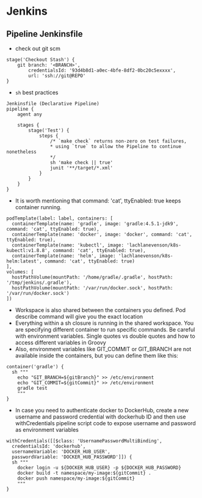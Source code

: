# Jenkins

## Pipeline Jenkinsfile

- check out git scm

```
stage('Checkout Stash') {
    git branch: '<BRANCH>',
        credentialsId: '93d4b8d1-a0ec-4bfe-8df2-0bc20c5exxxx',
        url: 'ssh://git@REPO'
}
```

- `sh` best practices

```
Jenkinsfile (Declarative Pipeline)
pipeline {
    agent any

    stages {
        stage('Test') {
            steps {
                /* `make check` returns non-zero on test failures,
                * using `true` to allow the Pipeline to continue nonetheless
                */
                sh 'make check || true' 
                junit '**/target/*.xml' 
            }
        }
    }
}
```

- It is worth mentioning that command: 'cat', ttyEnabled: true keeps container running. 

```
podTemplate(label: label, containers: [
  containerTemplate(name: 'gradle', image: 'gradle:4.5.1-jdk9', command: 'cat', ttyEnabled: true),
  containerTemplate(name: 'docker', image: 'docker', command: 'cat', ttyEnabled: true),
  containerTemplate(name: 'kubectl', image: 'lachlanevenson/k8s-kubectl:v1.8.8', command: 'cat', ttyEnabled: true),
  containerTemplate(name: 'helm', image: 'lachlanevenson/k8s-helm:latest', command: 'cat', ttyEnabled: true)
],
volumes: [
  hostPathVolume(mountPath: '/home/gradle/.gradle', hostPath: '/tmp/jenkins/.gradle'),
  hostPathVolume(mountPath: '/var/run/docker.sock', hostPath: '/var/run/docker.sock')
])
```

- Workspace is also shared between the containers you defined. Pod describe command will give you the exact location 
- Everything within a sh closure is running in the shared workspace. You are specifying different container to run specific commands. Be careful with environment variables. Single quotes vs double quotes and how to access different variables in Groovy
- Also, environment variables like GIT_COMMIT or GIT_BRANCH are not available inside the containers, but you can define them like this:

```
container('gradle') {
  sh """
    echo "GIT_BRANCH=${gitBranch}" >> /etc/environment
    echo "GIT_COMMIT=${gitCommit}" >> /etc/environment
    gradle test
    """
}
```

- In case you need to authenticate docker to DockerHub, create a new username and password credential with dockerhub ID and then use withCredentials pipeline script code to expose username and password as environment variables

```
withCredentials([[$class: 'UsernamePasswordMultiBinding',
  credentialsId: 'dockerhub',
  usernameVariable: 'DOCKER_HUB_USER',
  passwordVariable: 'DOCKER_HUB_PASSWORD']]) {
  sh """
    docker login -u ${DOCKER_HUB_USER} -p ${DOCKER_HUB_PASSWORD}
    docker build -t namespace/my-image:${gitCommit} .
    docker push namespace/my-image:${gitCommit}
    """
}
```